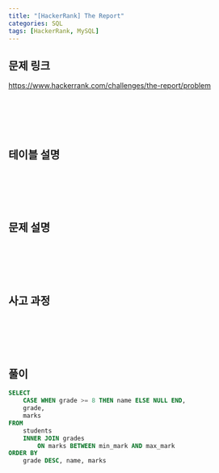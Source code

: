 ```yaml
---
title: "[HackerRank] The Report"
categories: SQL
tags: [HackerRank, MySQL]
---
```


## 문제 링크

<https://www.hackerrank.com/challenges/the-report/problem>

<br><br><br><br>

## 테이블 설명

<br><br><br><br>

## 문제 설명

<br><br><br><br>

## 사고 과정

<br><br><br><br>

## 풀이

```sql
SELECT 
    CASE WHEN grade >= 8 THEN name ELSE NULL END, 
    grade, 
    marks 
FROM 
    students 
    INNER JOIN grades 
        ON marks BETWEEN min_mark AND max_mark 
ORDER BY 
    grade DESC, name, marks
```